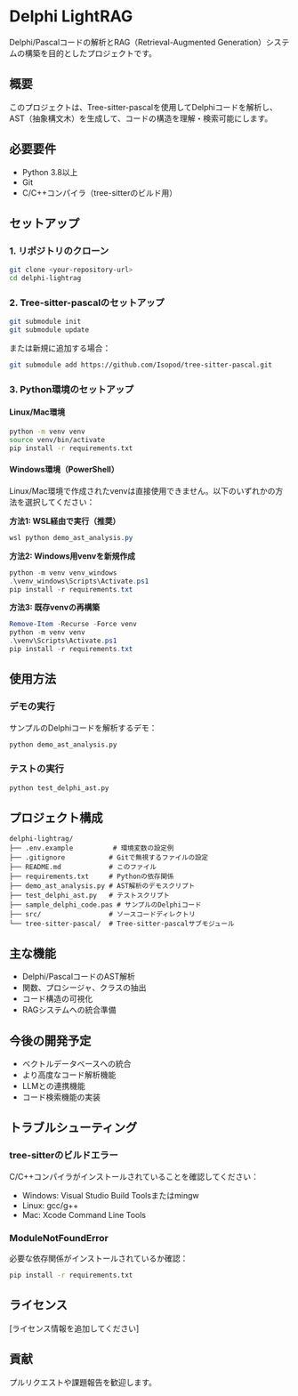 # Delphi LightRAG

Delphi/Pascalコードの解析とRAG（Retrieval-Augmented Generation）システムの構築を目的としたプロジェクトです。

## 概要

このプロジェクトは、Tree-sitter-pascalを使用してDelphiコードを解析し、AST（抽象構文木）を生成して、コードの構造を理解・検索可能にします。

## 必要要件

- Python 3.8以上
- Git
- C/C++コンパイラ（tree-sitterのビルド用）

## セットアップ

### 1. リポジトリのクローン

```bash
git clone <your-repository-url>
cd delphi-lightrag
```

### 2. Tree-sitter-pascalのセットアップ

```bash
git submodule init
git submodule update
```

または新規に追加する場合：

```bash
git submodule add https://github.com/Isopod/tree-sitter-pascal.git
```

### 3. Python環境のセットアップ

#### Linux/Mac環境

```bash
python -m venv venv
source venv/bin/activate
pip install -r requirements.txt
```

#### Windows環境（PowerShell）

Linux/Mac環境で作成されたvenvは直接使用できません。以下のいずれかの方法を選択してください：

**方法1: WSL経由で実行（推奨）**
```powershell
wsl python demo_ast_analysis.py
```

**方法2: Windows用venvを新規作成**
```powershell
python -m venv venv_windows
.\venv_windows\Scripts\Activate.ps1
pip install -r requirements.txt
```

**方法3: 既存venvの再構築**
```powershell
Remove-Item -Recurse -Force venv
python -m venv venv
.\venv\Scripts\Activate.ps1
pip install -r requirements.txt
```

## 使用方法

### デモの実行

サンプルのDelphiコードを解析するデモ：

```bash
python demo_ast_analysis.py
```

### テストの実行

```bash
python test_delphi_ast.py
```

## プロジェクト構成

```
delphi-lightrag/
├── .env.example          # 環境変数の設定例
├── .gitignore           # Gitで無視するファイルの設定
├── README.md            # このファイル
├── requirements.txt     # Pythonの依存関係
├── demo_ast_analysis.py # AST解析のデモスクリプト
├── test_delphi_ast.py   # テストスクリプト
├── sample_delphi_code.pas # サンプルのDelphiコード
├── src/                 # ソースコードディレクトリ
└── tree-sitter-pascal/  # Tree-sitter-pascalサブモジュール
```

## 主な機能

- Delphi/PascalコードのAST解析
- 関数、プロシージャ、クラスの抽出
- コード構造の可視化
- RAGシステムへの統合準備

## 今後の開発予定

- ベクトルデータベースへの統合
- より高度なコード解析機能
- LLMとの連携機能
- コード検索機能の実装

## トラブルシューティング

### tree-sitterのビルドエラー

C/C++コンパイラがインストールされていることを確認してください：
- Windows: Visual Studio Build Toolsまたはmingw
- Linux: gcc/g++
- Mac: Xcode Command Line Tools

### ModuleNotFoundError

必要な依存関係がインストールされているか確認：
```bash
pip install -r requirements.txt
```

## ライセンス

[ライセンス情報を追加してください]

## 貢献

プルリクエストや課題報告を歓迎します。